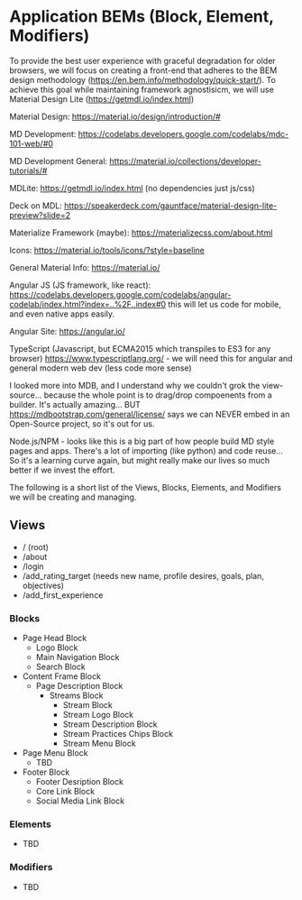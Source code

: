 # Application BEMs (Block, Element, Modifiers)

To provide the best user experience with graceful degradation for older browsers, we will focus on creating a front-end that adheres to the BEM design methodology (https://en.bem.info/methodology/quick-start/). To achieve this goal while maintaining framework agnostisicm, we will use Material Design Lite (https://getmdl.io/index.html)

Material Design: https://material.io/design/introduction/#

MD Development: https://codelabs.developers.google.com/codelabs/mdc-101-web/#0

MD Development General: https://material.io/collections/developer-tutorials/#

MDLite: https://getmdl.io/index.html (no dependencies just js/css)

Deck on MDL: https://speakerdeck.com/gauntface/material-design-lite-preview?slide=2

Materialize Framework (maybe): https://materializecss.com/about.html

Icons: https://material.io/tools/icons/?style=baseline

General Material Info: https://material.io/

Angular JS (JS framework, like react): https://codelabs.developers.google.com/codelabs/angular-codelab/index.html?index=..%2F..index#0 this will let us code for mobile, and even native apps easily.

Angular Site: https://angular.io/

TypeScript (Javascript, but ECMA2015 which transpiles to ES3 for any browser) https://www.typescriptlang.org/ - we will need this for angular and general modern web dev (less code more sense)

I looked more into MDB, and I understand why we couldn't grok the view-source... because the whole point is to drag/drop compoenents from a builder. It's actually amazing... BUT https://mdbootstrap.com/general/license/ says we can NEVER embed in an Open-Source project, so it's out for us.

Node.js/NPM - looks like this is a big part of how people build MD style pages and apps. There's a lot of importing (like python) and code reuse... So it's a learning curve again, but might really make our lives so much better if we invest the effort.

The following is a short list of the Views, Blocks, Elements, and Modifiers we will be creating and managing.

## Views

* / (root)
* /about
* /login
* /add_rating_target (needs new name, profile desires, goals, plan, objectives)
* /add_first_experience

### Blocks

* Page Head Block
    * Logo Block
    * Main Navigation Block
    * Search Block
* Content Frame Block
    * Page Description Block
        * Streams Block
            * Stream Block
            * Stream Logo Block
            * Stream Description Block
            * Stream Practices Chips Block
            * Stream Menu Block
* Page Menu Block
    * TBD
* Footer Block
    * Footer Desription Block
    * Core Link Block
    * Social Media Link Block

### Elements

* TBD

### Modifiers

* TBD
